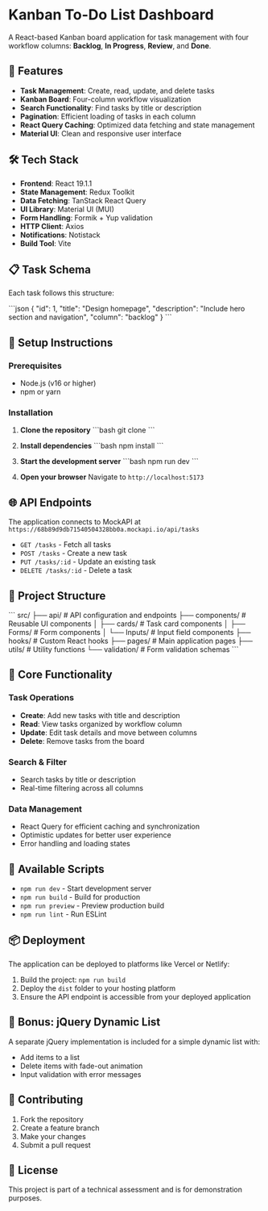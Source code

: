 # Kanban To-Do List Dashboard

A React-based Kanban board application for task management with four workflow columns: **Backlog**, **In Progress**, **Review**, and **Done**.

## 🚀 Features

- **Task Management**: Create, read, update, and delete tasks
- **Kanban Board**: Four-column workflow visualization
- **Search Functionality**: Find tasks by title or description
- **Pagination**: Efficient loading of tasks in each column
- **React Query Caching**: Optimized data fetching and state management
- **Material UI**: Clean and responsive user interface

## 🛠️ Tech Stack

- **Frontend**: React 19.1.1
- **State Management**: Redux Toolkit
- **Data Fetching**: TanStack React Query
- **UI Library**: Material UI (MUI)
- **Form Handling**: Formik + Yup validation
- **HTTP Client**: Axios
- **Notifications**: Notistack
- **Build Tool**: Vite

## 📋 Task Schema

Each task follows this structure:

\`\`\`json
{
  "id": 1,
  "title": "Design homepage",
  "description": "Include hero section and navigation",
  "column": "backlog"
}
\`\`\`

## 🔧 Setup Instructions

### Prerequisites
- Node.js (v16 or higher)
- npm or yarn

### Installation

1. **Clone the repository**
   \`\`\`bash
   git clone [<repository-url>](https://github.com/randa-11295/To-Do-App.git)
   \`\`\`

2. **Install dependencies**
   \`\`\`bash
   npm install
   \`\`\`

3. **Start the development server**
   \`\`\`bash
   npm run dev
   \`\`\`

4. **Open your browser**
   Navigate to `http://localhost:5173`

## 🌐 API Endpoints

The application connects to MockAPI at `https://68b89d9db71540504328bb0a.mockapi.io/api/tasks`

- `GET /tasks` - Fetch all tasks
- `POST /tasks` - Create a new task
- `PUT /tasks/:id` - Update an existing task
- `DELETE /tasks/:id` - Delete a task

## 📁 Project Structure

\`\`\`
src/
├── api/                 # API configuration and endpoints
├── components/          # Reusable UI components
│   ├── cards/          # Task card components
│   ├── Forms/          # Form components
│   └── Inputs/         # Input field components
├── hooks/              # Custom React hooks
├── pages/              # Main application pages
├── utils/              # Utility functions
└── validation/         # Form validation schemas
\`\`\`

## 🎯 Core Functionality

### Task Operations
- **Create**: Add new tasks with title and description
- **Read**: View tasks organized by workflow column
- **Update**: Edit task details and move between columns
- **Delete**: Remove tasks from the board

### Search & Filter
- Search tasks by title or description
- Real-time filtering across all columns

### Data Management
- React Query for efficient caching and synchronization
- Optimistic updates for better user experience
- Error handling and loading states

## 🚀 Available Scripts

- `npm run dev` - Start development server
- `npm run build` - Build for production
- `npm run preview` - Preview production build
- `npm run lint` - Run ESLint

## 📦 Deployment

The application can be deployed to platforms like Vercel or Netlify:

1. Build the project: `npm run build`
2. Deploy the `dist` folder to your hosting platform
3. Ensure the API endpoint is accessible from your deployed application

## 🎨 Bonus: jQuery Dynamic List

A separate jQuery implementation is included for a simple dynamic list with:
- Add items to a list
- Delete items with fade-out animation
- Input validation with error messages

## 🤝 Contributing

1. Fork the repository
2. Create a feature branch
3. Make your changes
4. Submit a pull request

## 📄 License

This project is part of a technical assessment and is for demonstration purposes.
